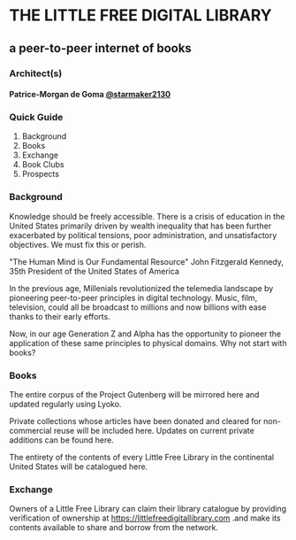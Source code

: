 # THE LITTLE FREE DIGITAL LIBRARY

## a peer-to-peer internet of books

### Architect(s)
#### Patrice-Morgan de Goma [@starmaker2130](https://github.com/starmaker2130)

### Quick Guide
1. Background
2. Books
3. Exchange
4. Book Clubs
5. Prospects

### Background

Knowledge should be freely accessible. There is a crisis of education in the United States primarily driven by wealth inequality that has been further exacerbated by political tensions, poor administration, and unsatisfactory objectives. We must fix this or perish. 

"The Human Mind is Our Fundamental Resource"
John Fitzgerald Kennedy, 35th President of the United States of America

In the previous age, Millenials revolutionized the telemedia landscape by pioneering peer-to-peer principles in digital technology. Music, film, television, could all be broadcast to millions and now billions with ease thanks to their early efforts.

Now, in our age Generation Z and Alpha has the opportunity to pioneer the application of these same principles to physical domains. Why not start with books?

### Books

The entire corpus of the Project Gutenberg will be mirrored here and updated regularly using Lyoko.

Private collections whose articles have been donated and cleared for non-commercial reuse will be included here. Updates on current private additions can be found here.

The entirety of the contents of every Little Free Library in the continental United States will be catalogued here. 

### Exchange

Owners of a Little Free Library can claim their library catalogue by providing verification of ownership at https://littlefreedigitallibrary.com .and make its contents available to share and borrow from the network.
